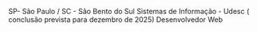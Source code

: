 SP- São Paulo / SC - São Bento do Sul
Sistemas de Informação - Udesc ( conclusão prevista para dezembro de 2025)
Desenvolvedor Web

<!---
flavionesz/flavionesz is a ✨ special ✨ repository because its `README.md` (this file) appears on your GitHub profile.
You can click the Preview link to take a look at your changes.
--->
